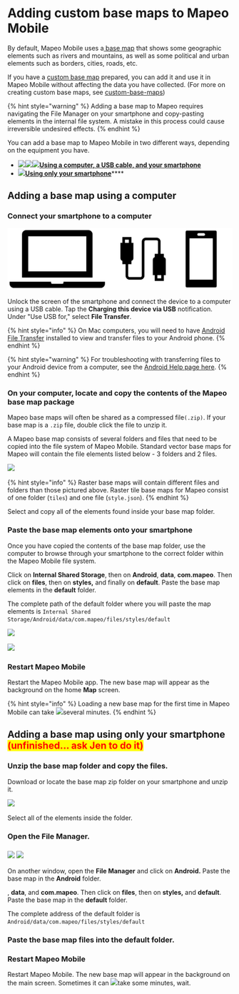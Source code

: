 # Adding custom base maps to Mapeo Mobile

By default, Mapeo Mobile uses a[ base map](../../will-mapeo-work-out-of-the-box-for-me/default-base-map.md) that shows some geographic elements such as rivers and mountains, as well as some political and urban elements such as borders, cities, roads, etc.&#x20;

If you have a [custom base map](../../pre-launch-deployment-preparation/custom-base-maps/) prepared, you can add it and use it in Mapeo Mobile without affecting the data you have collected. (For more on creating custom base maps, see [custom-base-maps](../../pre-launch-deployment-preparation/custom-base-maps/ "mention"))

{% hint style="warning" %}
Adding a base map to Mapeo requires navigating the File Manager on your smartphone and copy-pasting elements in the internal file system. A mistake in this process could cause irreversible undesired effects.
{% endhint %}

You can add a base map to Mapeo Mobile in two different ways, depending on the equipment you have.

* ****[![](../../../.gitbook/assets/laptop\_icon.png)****![](../../../.gitbook/assets/USB\_cable.png)****![](../../../.gitbook/assets/Smartphone\_icon.png)**Using a computer, a USB cable, and your smartphone**](installing-offline-maps.md#a.-adding-the-base-map-using-a-computer)****
* [![](../../../.gitbook/assets/Smartphone\_icon.png)**Using only your smartphone**](installing-offline-maps.md#a.-adding-the-base-map-using-a-computer-1)****

## Adding a base map using a computer

### Connect your smartphone to a computer

![](../../../.gitbook/assets/image.png)

Unlock the screen of the smartphone and connect the device to a computer using a USB cable. Tap the **Charging this device via USB** notification. Under "Use USB for," select **File Transfer**.&#x20;

{% hint style="info" %}
On Mac computers, you will need to have [Android File Transfer](https://www.android.com/filetransfer/) installed to view and transfer files to your Android phone.
{% endhint %}

{% hint style="warning" %}
For troubleshooting with transferring files to your Android device from a computer, see the [Android Help page here](https://support.google.com/android/answer/9064445?hl=en#zippy=%2Cwindows-computer%2Cmac-computer%2Cchromebook).
{% endhint %}

### On your computer, locate and copy the contents of the Mapeo base map package

Mapeo base maps will often be shared as a compressed file`(.zip)`. If your base map is a `.zip` file, double click the file to unzip it.

A Mapeo base map consists of several folders and files that need to be copied into the file system of Mapeo Mobile. Standard vector base maps for Mapeo will contain the file elements listed below - 3 folders and 2 files.

![](../../../.gitbook/assets/Vector\_base\_map\_files.jpg)

{% hint style="info" %}
Raster base maps will contain different files and folders than those pictured above. Raster tile base maps for Mapeo consist of one folder (`tiles`) and one file (`style.json`).
{% endhint %}

Select and copy all of the elements found inside your base map folder.

### Paste the base map elements onto your smartphone

Once you have copied the contents of the base map folder, use the computer to browse through your smartphone to the correct folder within the Mapeo Mobile file system.&#x20;

Click on **Internal Shared Storage**, then on **Android**, **data**, **com.mapeo**. Then click on **files**, then on **styles,** and finally on **default**. Paste the base map elements in the **default** folder.&#x20;

The complete path of the default folder where you will paste the map elements is `Internal Shared Storage/Android/data/com.mapeo/files/styles/default`

![](../../../.gitbook/assets/Mm\_Add\_base\_map\_via\_computer\_part1.jpg)

![](../../../.gitbook/assets/Mm\_Add\_base\_map\_via\_computer\_part2.jpg)

### Restart Mapeo Mobile

Restart the Mapeo Mobile app. The new base map will appear as the background on the home **Map** screen.&#x20;

{% hint style="info" %}
Loading a new base map for the first time in Mapeo Mobile can take ![](../../../.gitbook/assets/watch\_time.png)several minutes.
{% endhint %}

## Adding a base map using only your smartphone <mark style="color:red;">(unfinished... ask Jen to do it)</mark>&#x20;

### Unzip the base map folder and copy the files.&#x20;

Download or locate the base map zip folder on your smartphone and unzip it.

![](../../../.gitbook/assets/Vector\_base\_map\_files.jpg)

Select all of the elements inside the folder.

&#x20;

### Open the File Manager.

### ![](../../../.gitbook/assets/Mm\_select\_File\_Manager.jpg)  ![](../../../.gitbook/assets/Android\_file\_system\_select\_Android\_add\_map.jpg)

On another window, open the **File Manager** and click on **Android.** Paste the base map in the **Android** folder.&#x20;







, **data**, and **com.mapeo**. Then click on **files**, then on **styles,** and **default**. Paste the base map in the **default** folder.&#x20;

The complete address of the default folder is `Android/data/com.mapeo/files/styles/default`

### Paste the base map files into the default folder.

### Restart Mapeo Mobile

Restart Mapeo Mobile. The new base map will appear in the background on the main screen. Sometimes it can ![](../../../.gitbook/assets/watch\_time.png)take some minutes, wait.

